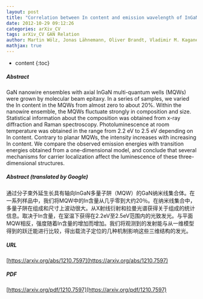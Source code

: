 ```yaml
---
layout: post
title: "Correlation between In content and emission wavelength of InGaN/GaN nanowire heterostructures"
date: 2012-10-29 09:12:26
categories: arXiv_CV
tags: arXiv_CV GAN Relation
author: Martin Wölz, Jonas Lähnemann, Oliver Brandt, Vladimir M. Kaganer, Manfred Ramsteiner, Carsten Pfüller, Christian Hauswald, C. N. Huang, Lutz Geelhaar, Henning Riechert
mathjax: true
---
```


* content
{:toc}

##### Abstract
GaN nanowire ensembles with axial InGaN multi-quantum wells (MQWs) were grown by molecular beam epitaxy. In a series of samples, we varied the In content in the MQWs from almost zero to about 20%. Within the nanowire ensemble, the MQWs fluctuate strongly in composition and size. Statistical information about the composition was obtained from x-ray diffraction and Raman spectroscopy. Photoluminescence at room temperature was obtained in the range from 2.2 eV to 2.5 eV depending on In content. Contrary to planar MQWs, the intensity increases with increasing In content. We compare the observed emission energies with transition energies obtained from a one-dimensional model, and conclude that several mechanisms for carrier localization affect the luminescence of these three-dimensional structures.

##### Abstract (translated by Google)
通过分子束外延生长具有轴向InGaN多量子阱（MQW）的GaN纳米线集合体。在一系列样品中，我们将MQW中的In含量从几乎零到大约20％。在纳米线集合中，多量子阱在组成和尺寸上波动很大。从X射线衍射和拉曼光谱获得关于组成的统计信息。取决于In含量，在室温下获得在2.2eV至2.5eV范围内的光致发光。与平面MQW相反，强度随着In含量的增加而增加。我们将观测到的发射能与从一维模型得到的跃迁能进行比较，得出载流子定位的几种机制影响这些三维结构的发光。

##### URL
[https://arxiv.org/abs/1210.7597](https://arxiv.org/abs/1210.7597)

##### PDF
[https://arxiv.org/pdf/1210.7597](https://arxiv.org/pdf/1210.7597)


